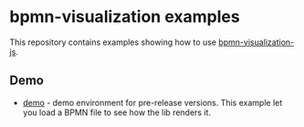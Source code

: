 # bpmn-visualization examples

This repository contains examples showing how to use [bpmn-visualization-js](https://github.com/process-analytics/bpmn-visualization-js).

## Demo

* [demo](./demo) - demo environment for pre-release versions. This example let you load a BPMN file to see how the
 lib renders it.